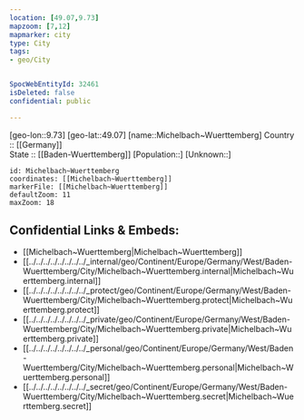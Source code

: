 ```yaml
---
location: [49.07,9.73] 
mapzoom: [7,12] 
mapmarker: city 
type: City
tags:
- geo/City


SpocWebEntityId: 32461
isDeleted: false
confidential: public

---
```

[geo-lon::9.73] 
[geo-lat::49.07] 
[name::Michelbach~Wuerttemberg] 
Country :: [[Germany]]  
State :: [[Baden-Wuerttemberg]] 
[Population::] 
[Unknown::] 


```leaflet
id: Michelbach~Wuerttemberg
coordinates: [[Michelbach~Wuerttemberg]] 
markerFile: [[Michelbach~Wuerttemberg]] 
defaultZoom: 11 
maxZoom: 18
```


## Confidential Links & Embeds: 
- [[Michelbach~Wuerttemberg|Michelbach~Wuerttemberg]]  
- [[../../../../../../../../_internal/geo/Continent/Europe/Germany/West/Baden-Wuerttemberg/City/Michelbach~Wuerttemberg.internal|Michelbach~Wuerttemberg.internal]] 
- [[../../../../../../../../_protect/geo/Continent/Europe/Germany/West/Baden-Wuerttemberg/City/Michelbach~Wuerttemberg.protect|Michelbach~Wuerttemberg.protect]] 
- [[../../../../../../../../_private/geo/Continent/Europe/Germany/West/Baden-Wuerttemberg/City/Michelbach~Wuerttemberg.private|Michelbach~Wuerttemberg.private]] 
- [[../../../../../../../../_personal/geo/Continent/Europe/Germany/West/Baden-Wuerttemberg/City/Michelbach~Wuerttemberg.personal|Michelbach~Wuerttemberg.personal]] 
- [[../../../../../../../../_secret/geo/Continent/Europe/Germany/West/Baden-Wuerttemberg/City/Michelbach~Wuerttemberg.secret|Michelbach~Wuerttemberg.secret]] 
